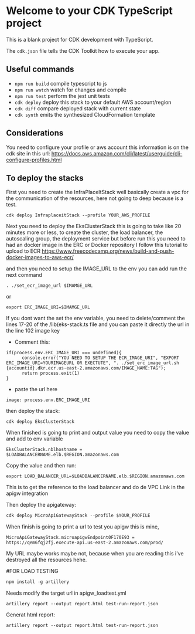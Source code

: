 # Welcome to your CDK TypeScript project

This is a blank project for CDK development with TypeScript.

The `cdk.json` file tells the CDK Toolkit how to execute your app.

## Useful commands

* `npm run build`   compile typescript to js
* `npm run watch`   watch for changes and compile
* `npm run test`    perform the jest unit tests
* `cdk deploy`      deploy this stack to your default AWS account/region
* `cdk diff`        compare deployed stack with current state
* `cdk synth`       emits the synthesized CloudFormation template


## Considerations
You need to configure your profile or aws account this information is on the cdk site in this url: https://docs.aws.amazon.com/cli/latest/userguide/cli-configure-profiles.html


## To deploy the stacks 
First you need to create the InfraPlaceItStack well basically create a vpc for the communication of the resources, here not going to deep because is a test.

```shell
cdk deploy InfraplaceitStack --profile YOUR_AWS_PROFILE

```

Next you need to deploy the EksClusterStack this is going to take like 20 minutes more or less, to create the cluster, the load balancer, the autoscaling group, the deployment service
but before run this you need to had an docker image in the ERC or Docker repository I follow this tutorial to upload to ECR https://www.freecodecamp.org/news/build-and-push-docker-images-to-aws-ecr/

and then you need to setup the IMAGE_URL to the env you can add run the next command

```shell
. ./set_ecr_image_url $IMAMGE_URL
```
or 
```shell
export ERC_IMAGE_URI=$IMAMGE_URL
```

If you dont want the set the env variable, you need to delete/comment the lines 17-20 of the /lib(eks-stack.ts file and  you can paste it directly the url in the line 102 image key
- Comment this:
```
if(process.env.ERC_IMAGE_URI === undefined){
      console.error("YOU NEED TO SETUP THE ECR_IMAGE_URI", "EXPORT ERC_IMAGE_URI=YOURIMAGEURL OR EXECTUTE", ". ./set_erc_image_url.sh {accountid}.dkr.ecr.us-east-2.amazonaws.com/IMAGE_NAME:TAG");
      return process.exit(1)
}
```
- paste the url here 
```
image: process.env.ERC_IMAGE_URI
```

then deploy the stack:
```console
cdk deploy EksClusterStack
```

When finished is going to print and output value you need to copy the value and add to env variable
```console
EksClusterStack.nblhostname = $LOADBALANCERNAME.elb.$REGION.amazonaws.com

```
Copy the value and then run:
```console
export LOAD_BALANCER_URL=$LOADBALANCERNAME.elb.$REGION.amazonaws.com
```

This is to get the reference to the load balancer and do de VPC Link in the apigw integration

Then deploy the apigateway:
```c
cdk deploy MicroApiGatewayStack --profile $YOUR_PROFILE
```

When finish is going to print a url to test you apigw this is mine, 
```console
MicroApiGatewayStack.microapigwEndpoint0F170E93 = https://qem6fqj2fj.execute-api.us-east-2.amazonaws.com/prod/
```

My URL maybe works maybe not, because when you are reading this i've destroyed all the resources hehe.


#FOR LOAD TESTING
```python
npm install -g artillery

```
Needs modify the target url in apigw_loadtest.yml
```console
artillery report --output report.html test-run-report.json
```

Generat html report:
```console
artillery report --output report.html test-run-report.json 
```